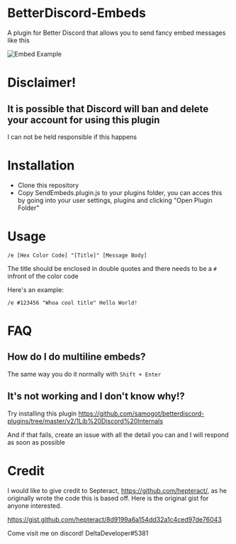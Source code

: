 # BetterDiscord-Embeds

A plugin for Better Discord that allows you to send fancy embed messages like this

![Embed Example](https://raw.githubusercontent.com/Fraserbc/BetterDiscord-Embeds/master/images/embed_example1.PNG)

# Disclaimer!
## It is possible that Discord will ban and delete your account for using this plugin
I can not be held responsible if this happens

# Installation
* Clone this repository
* Copy SendEmbeds.plugin.js to your plugins folder, you can acces this by going into your user settings, plugins and clicking "Open Plugin Folder"

# Usage
`/e [Hex Color Code] "[Title]" [Message Body]`

The title should be enclosed in double quotes and there needs to be a `#` infront of the color code

Here's an example:

```
/e #123456 "Whoa cool title" Hello World!
```

# FAQ

## How do I do multiline embeds?

The same way you do it normally with `Shift + Enter`

## It's not working and I don't know why!?

Try installing this plugin https://github.com/samogot/betterdiscord-plugins/tree/master/v2/1Lib%20Discord%20Internals

And if that fails, create an issue with all the detail you can and I will respond as soon as possible

# Credit

I would like to give credit to Septeract, https://github.com/hepteract/, as he originally wrote the code this is based off. Here is the original gist for anyone interested.

https://gist.github.com/hepteract/8d9199a6a154dd32a1c4ced97de76043

Come visit me on discord! DeltaDeveloper#5381